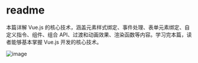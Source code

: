 # readme

本篇详解 Vue.js 的核心技术，涵盖元素样式绑定、事件处理、表单元素绑定、自定义指令、组件、组合 API、过渡和动画效果、渲染函数等内容。学习完本篇，读者能够基本掌握 Vue.js 开发的核心技术。

![image](https://read-1305214533.cos.ap-guangzhou.myqcloud.com/Figure-P97_12663.jpg)
